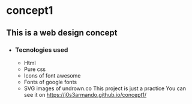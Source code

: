 # concept1
## This is a web design concept
* ### Tecnologies used
    * Html
    * Pure css
    * Icons of font awesome
    * Fonts of google fonts
    * SVG images of undrown.co
This project is just a practice
You can see it on https://j0s3armando.github.io/concept1/
